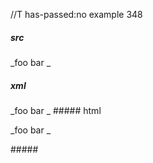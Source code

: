 //T has-passed:no
example 348
##### src
_foo bar _
##### xml
<?xml version="1.0" encoding="UTF-8"?>
<!DOCTYPE document SYSTEM "CommonMark.dtd">
<document xmlns="http://commonmark.org/xml/1.0">
  <paragraph>
    <text>_foo bar _</text>
  </paragraph>
</document>
##### html
<p>_foo bar _</p>
#####
